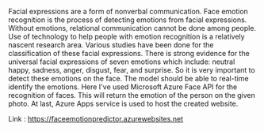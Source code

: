Facial expressions are a form of nonverbal communication. Face emotion recognition is the process of detecting emotions from facial expressions. Without emotions, relational communication cannot be done among people. Use of technology to help people with emotion recognition is a relatively nascent research area. Various studies have been done for the classification of these facial expressions. There is strong evidence for the universal facial expressions of seven emotions which include: neutral happy, sadness, anger, disgust, fear, and surprise. So it is very important to detect these emotions on the face. The model should be able to real-time identify the emotions. Here I've used Microsoft Azure Face API for the recognition of faces. This will return the emotion of the person on the given photo. At last, Azure Apps service is used to host the created website.

Link : https://faceemotionpredictor.azurewebsites.net
